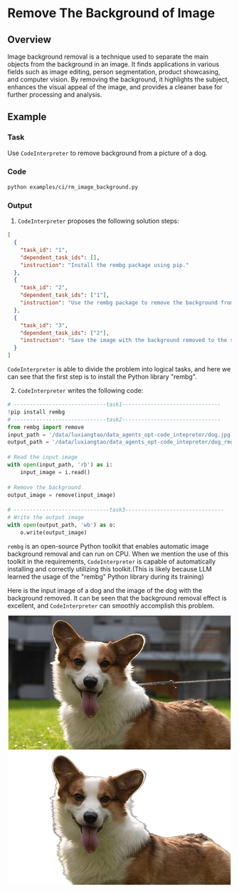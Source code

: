 # Remove The Background of Image

## Overview

Image background removal is a technique used to separate the main objects from the background in an image. It finds applications in various fields such as image editing, person segmentation, product showcasing, and computer vision. By removing the background, it highlights the subject, enhances the visual appeal of the image, and provides a cleaner base for further processing and analysis.

## Example

### Task

Use `CodeInterpreter` to remove background from a picture of a dog.

### Code

```bash
python examples/ci/rm_image_background.py
```

### Output

1. `CodeInterpreter` proposes the following solution steps:

```json
[
  {
    "task_id": "1",
    "dependent_task_ids": [],
    "instruction": "Install the rembg package using pip."
  },
  {
    "task_id": "2",
    "dependent_task_ids": ["1"],
    "instruction": "Use the rembg package to remove the background from the image at the specified path."
  },
  {
    "task_id": "3",
    "dependent_task_ids": ["2"],
    "instruction": "Save the image with the background removed to the specified save path."
  }
]
```

`CodeInterpreter` is able to divide the problem into logical tasks, and here we can see that the first step is to install the Python library "rembg".

2. `CodeInterpreter` writes the following code:

```python
# -----------------------------task1-------------------------------
!pip install rembg
# -----------------------------task2-------------------------------
from rembg import remove
input_path = '/data/luxiangtao/data_agents_opt-code_intepreter/dog.jpg'
output_path = '/data/luxiangtao/data_agents_opt-code_intepreter/dog_rmg.png'

# Read the input image
with open(input_path, 'rb') as i:
    input_image = i.read()

# Remove the background
output_image = remove(input_image)

# ------------------------------task3-------------------------------
# Write the output image
with open(output_path, 'wb') as o:
    o.write(output_image)
```

`rembg` is an open-source Python toolkit that enables automatic image background removal and can run on CPU. When we mention the use of this toolkit in the requirements, `CodeInterpreter` is capable of automatically installing and correctly utilizing this toolkit.(This is likely because LLM learned the usage of the "rembg" Python library during its training)

Here is the input image of a dog and the image of the dog with the background removed. It can be seen that the background removal effect is excellent, and `CodeInterpreter` can smoothly accomplish this problem.

<div align=center>
<img src="../../../../../public/image/guide/use_cases/code_interpreter/dog.jpg" width="500" height="300"> 
<img src="../../../../../public/image/guide/use_cases/code_interpreter/dog_rmg.png" width="500" height="300"> 
</div>
